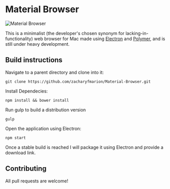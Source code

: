 # Material Browser

![](https://raw.githubusercontent.com/zacharyfmarion/Material-Browser/master/Image1.png?raw=true "Material Browser")

This is a minimalist (the developer's chosen synonym for lacking-in-functionality) web browser for Mac made using [Electron](http://electron.atom.io/) and [Polymer](https://www.polymer-project.org/), and is still under heavy development.

## Build instructions

Navigate to a parent directory and clone into it:

`git clone https://github.com/zacharyfmarion/Material-Browser.git`

Install Dependecies:

`npm install && bower install`

Run gulp to build a distribution version

`gulp`

Open the application using Electron:

`npm start`

Once a stable build is reached I will package it using Electron and provide a download link.

## Contributing

All pull requests are welcome!
